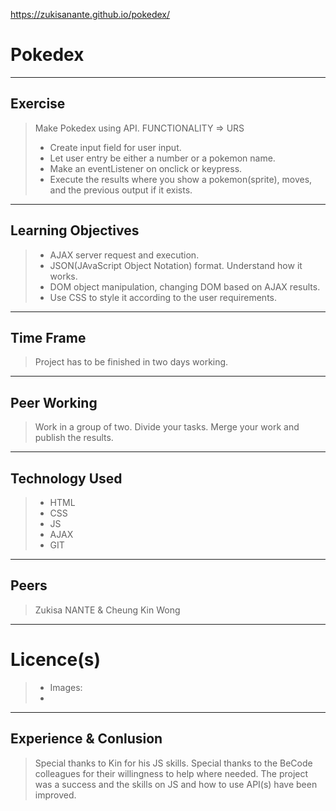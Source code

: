 https://zukisanante.github.io/pokedex/

# Pokedex
---
## Exercise 
> Make Pokedex using API.
> FUNCTIONALITY => URS
> - Create input field for user input.
> - Let user entry be either a number or a pokemon name.
> - Make an eventListener on onclick or keypress.
> - Execute the results where you show a pokemon(sprite), moves, and the previous output if it exists. 
---
## Learning Objectives
> - AJAX server request and execution.
> - JSON(JAvaScript Object Notation) format. Understand how it works.
> - DOM object manipulation, changing DOM based on AJAX results.
> - Use CSS to style it according to the user requirements.
---
## Time Frame

> Project has to be finished in two days working.
---
## Peer Working
> Work in a group of two.
> Divide your tasks.
> Merge your work and publish the results.
---
## Technology Used
> - HTML
> - CSS 
> - JS
> - AJAX
> - GIT
---
## Peers
> Zukisa NANTE & Cheung Kin Wong
---
# Licence(s)
> - Images: 
> - 
---
## Experience & Conlusion
> Special thanks to Kin for his JS skills.
> Special thanks to the BeCode colleagues for their willingness to help where needed.
> The project was a success and the skills on JS and how to use API(s) have been improved.

